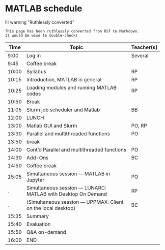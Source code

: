 # MATLAB schedule

!!! warning "Ruthlessly converted"

    This page has been ruthlessly converted from RST to Markdown.
    It would be wise to double-check!

Time |Topic                                                       |Teacher(s)
-----|------------------------------------------------------------|----------
9:00 |Log in                                                      |Several
9:45 |Coffee break                                                |
10:00|Syllabus                                                    |RP
10:15|Introduction, MATLAB in general                             |RP
10:25|Loading modules and running MATLAB codes                    |RP
10:50|Break                                                       |
11:05|Slurm job scheduler and Matlab                              |BB
12:00|LUNCH                                                       |
13:00|Matlab GUI and Slurm                                        |PO, RP
13:30|Parallel and multithreaded functions                        |PO
13:50|break                                                       |
14:00|Cont’d Parallel and multithreaded functions                 |PO
14:30|Add-Ons                                                     |BC
14:50|Coffee break                                                |
15:05|Simultaneous session — MATLAB in Jupyter                    |PO
    .|Simultaneous session — LUNARC: MATLAB with Desktop On Demand|RP
    .|(Simultaneous session — UPPMAX: Client on the local desktop)|BC
15:35|Summary                                                     |
15:40|Evaluation                                                  |
15:50|Q&A on-demand                                               |
16:00|END                                                         |
